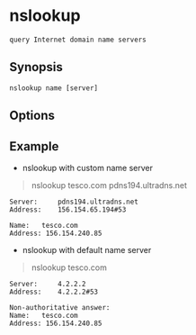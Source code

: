 # nslookup

    query Internet domain name servers

## Synopsis

`nslookup name [server]`

## Options

## Example

* nslookup with custom name server

> nslookup tesco.com pdns194.ultradns.net

    Server:     pdns194.ultradns.net
    Address:    156.154.65.194#53

    Name:   tesco.com
    Address: 156.154.240.85

* nslookup with default name server

> nslookup tesco.com

    Server:     4.2.2.2
    Address:    4.2.2.2#53

    Non-authoritative answer:
    Name:   tesco.com
    Address: 156.154.240.85
